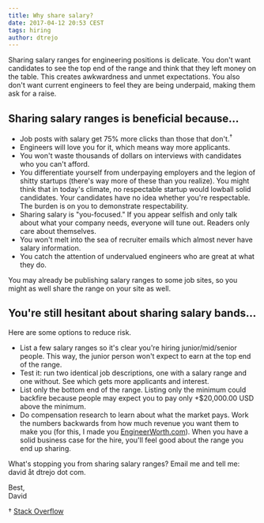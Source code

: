 ```yaml
---
title: Why share salary?
date: 2017-04-12 20:53 CEST
tags: hiring
author: dtrejo
---
```


Sharing salary ranges for engineering positions is delicate. You don't want
candidates to see the top end of the range and think that they left money on the
table. This creates awkwardness and unmet expectations. You also don't want
current engineers to feel they are being underpaid, making them ask for a raise.

## Sharing salary ranges is beneficial because...
- Job posts with salary get 75% more clicks than those that don't.<sup>†</sup>
- Engineers will love you for it, which means way more applicants.
- You won't waste thousands of dollars on interviews with candidates who you can't afford.
- You differentiate yourself from underpaying employers and the legion of shitty startups (there's way more of these than you realize). You might think that in today's climate, no respectable startup would lowball solid candidates. Your candidates have no idea whether you're respectable. The burden is on you to demonstrate respectability.
- Sharing salary is "you-focused." If you appear selfish and only talk about what your company needs, everyone will tune out. Readers only care about themselves.
- You won't melt into the sea of recruiter emails which almost never have salary information.
- You catch the attention of undervalued engineers who are great at what they do.

You may already be publishing salary ranges to some job sites, so you might as
well share the range on your site as well.

## You're still hesitant about sharing salary bands...
Here are some options to reduce risk.

- List a few salary ranges so it's clear you're hiring junior/mid/senior people. This way, the junior person won't expect to earn at the top end of the range.
- Test it: run two identical job descriptions, one with a salary range and one without. See which gets more applicants and interest.
- List only the bottom end of the range. Listing only the minimum could backfire because people may expect you to pay only +$20,000.00 USD above the minimum.
- Do compensation research to learn about what the market pays. Work the numbers backwards from how much revenue you want them to make you (for this, I made you [EngineerWorth.com](https://EngineerWorth.com)). When you have a solid business case for the hire, you'll feel good about the range you end up sharing.

What's stopping you from sharing salary ranges? Email me and tell me: david åt dtrejo dot com.

Best,<br>
David

† [Stack Overflow](https://blog.stackoverflow.com/2016/07/salary-transparency/)

